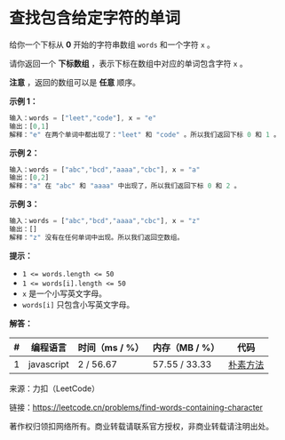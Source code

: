 # 查找包含给定字符的单词

给你一个下标从 **0** 开始的字符串数组 `words` 和一个字符 `x` 。

请你返回一个 **下标数组** ，表示下标在数组中对应的单词包含字符 `x` 。

**注意** ，返回的数组可以是 **任意** 顺序。

**示例 1：**

``` javascript
输入：words = ["leet","code"], x = "e"
输出：[0,1]
解释："e" 在两个单词中都出现了："leet" 和 "code" 。所以我们返回下标 0 和 1 。
```

**示例 2：**

``` javascript
输入：words = ["abc","bcd","aaaa","cbc"], x = "a"
输出：[0,2]
解释："a" 在 "abc" 和 "aaaa" 中出现了，所以我们返回下标 0 和 2 。
```

**示例 3：**

``` javascript
输入：words = ["abc","bcd","aaaa","cbc"], x = "z"
输出：[]
解释："z" 没有在任何单词中出现。所以我们返回空数组。
```

**提示：**

- `1 <= words.length <= 50`
- `1 <= words[i].length <= 50`
- `x` 是一个小写英文字母。
- `words[i]` 只包含小写英文字母。

**解答：**

**#**|**编程语言**|**时间（ms / %）**|**内存（MB / %）**|**代码**
--|--|--|--|--
1|javascript|2 / 56.67|57.55 / 33.33|[朴素方法](./javascript/ac_v1.js)

来源：力扣（LeetCode）

链接：https://leetcode.cn/problems/find-words-containing-character

著作权归领扣网络所有。商业转载请联系官方授权，非商业转载请注明出处。
